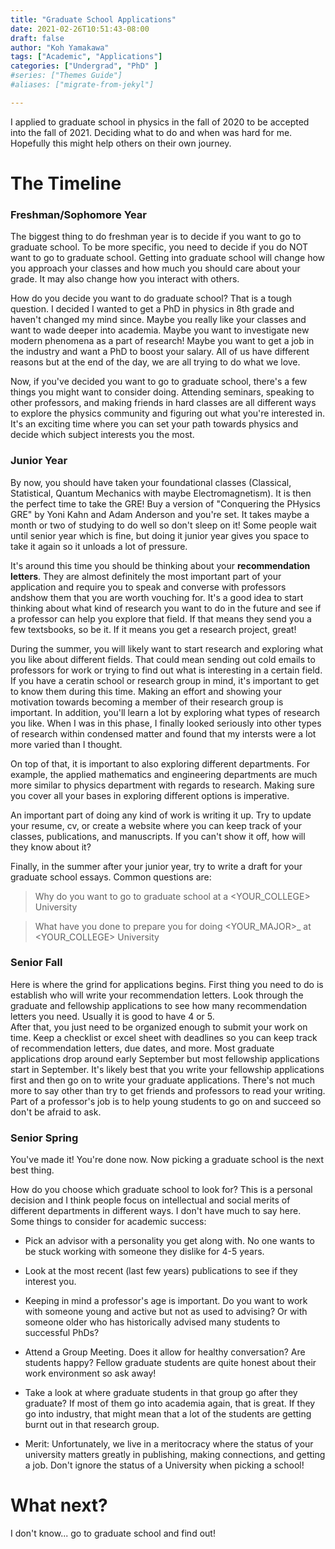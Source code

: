 ```yaml
---
title: "Graduate School Applications"
date: 2021-02-26T10:51:43-08:00
draft: false
author: "Koh Yamakawa"
tags: ["Academic", "Applications"]
categories: ["Undergrad", "PhD" ]
#series: ["Themes Guide"] 
#aliases: ["migrate-from-jekyl"]

---
```

I applied to graduate school in physics in the fall of 2020 to be accepted into the fall of 2021.  Deciding what to do and when was hard for me.  Hopefully this might help others on their own journey.  
# The Timeline
### Freshman/Sophomore Year
The biggest thing to do freshman year is to decide if you want to go to graduate school.  To be more specific, you need to decide if you do NOT want to go to graduate school.  Getting into graduate school will change how you approach your classes and how much you should care about your grade.  It may also change how you interact with others.

How do you decide you want to do graduate school?  That is a tough question.  I decided I wanted to get a PhD in physics in 8th grade and haven't changed my mind since.  Maybe you really like your classes and want to wade deeper into academia.  Maybe you want to investigate new modern phenomena as a part of research!  Maybe you want to get a job in the industry and want a PhD to boost your salary.  All of us have different reasons but at the end of the day, we are all trying to do what we love.

Now, if you've decided you want to go to graduate school, there's a few things you might want to consider doing.  Attending seminars, speaking to other professors, and making friends in hard classes are all different ways to explore the physics community and figuring out what you're interested in.  It's an exciting time where you can set your path towards physics and decide which subject interests you the most.
### Junior Year
By now, you should have taken your foundational classes (Classical, Statistical, Quantum Mechanics with maybe Electromagnetism).  It is then the perfect time to take the GRE!  Buy a version of "Conquering the PHysics GRE" by Yoni Kahn and Adam Anderson and you're set.  It takes maybe a month or two of studying to do well so don't sleep on it! Some people wait until senior year which is fine, but doing it junior year gives you space to take it again so it unloads a lot of pressure. 

It's around this time you should be thinking about your **recommendation letters**.   They are almost definitely the most important part of your application and require you to speak and converse with professors andshow them that you are worth vouching for.  It's a good idea to start thinking about what kind of research you want to do in the future and see if a professor can help you explore that field.  If that means they send you a few textsbooks, so be it.  If it means you get a research project, great!

During the summer, you will likely want to start research and exploring what you like about different fields.  That could mean sending out cold emails to professors for work or trying to find out what is interesting in a certain field.  If you have a ceratin school or research group in mind, it's important to get to know them during this time.  Making an effort and showing your motivation towards becoming a member of their research group is important.  In addition, you'll learn a lot by exploring what types of research you like.  When I was in this phase, I finally looked seriously into other types of research within condensed matter and found that my intersts were a lot more varied than I thought.

On top of that, it is important to also exploring different departments.  For example, the applied mathematics and engineering departments are much more similar to physics department with regards to research.  Making sure you cover all your bases in exploring different options is imperative.

An important part of doing any kind of work is writing it up.  Try to update your resume, cv, or create a website where you can keep track of your classes, publications, and manuscripts.  If you can't show it off, how will they know about it?

Finally, in the summer after your junior year, try to write a draft for your graduate school essays.  Common questions are:
> Why do you want to go to graduate school at a \<YOUR_COLLEGE\> University

> What have you done to prepare you for doing \<YOUR_MAJOR\>_ at \<YOUR_COLLEGE\> University

### Senior Fall
Here is where the grind for applications begins.
First thing you need to do is establish who will write your recommendation letters.  Look through the graduate and fellowship applications to see how many recommendation letters you need.  Usually it is good to have 4 or 5.  
After that, you just need to be organized enough to submit your work on time.
Keep a checklist or excel sheet with deadlines so you can keep track of recommendation letters, due dates, and more.
Most graduate applications drop around early September but most fellowship applications start in September.  It's likely best that you write your fellowship applications first and then go on to write your graduate applications.
There's not much more to say other than try to get friends and professors to read your writing.
Part of a professor's job is to help young students to go on and succeed so don't be afraid to ask.
### Senior Spring
You've made it!  You're done now.  Now picking a graduate school is the next best thing.

How do you choose which graduate school to look for?  This is a personal decision and I think people focus on intellectual and social merits of different departments in different ways.  I don't have much to say here.
Some things to consider for academic success:

- Pick an advisor with a personality you get along with.  No one wants to be stuck working with someone they dislike for 4-5 years.

- Look at the most recent (last few years) publications to see if they interest you. 

- Keeping in mind a professor's age is important.  Do you want to work with someone young and active but not as used to advising? Or with someone older who has historically advised many students to successful PhDs?

- Attend a Group Meeting. Does it allow for healthy conversation?  Are students happy?  Fellow graduate students are quite honest about their work environment so ask away!

- Take a look at where graduate students in that group go after they graduate?  If most of them go into academia again, that is great.  If they go into industry, that might mean that a lot of the students are getting burnt out in that research group.

- Merit: Unfortunately, we live in a meritocracy where the status of your university matters greatly in publishing, making connections, and getting a job.  Don't ignore the status of a University when picking a school!

# What next?
I don't know... go to graduate school and find out!
<!--
# Advice from Professors
### James McIver (MPSD Hamburg, Germany)
Merit and Fame
Connect your dots to the future.
Success of Graduate Students
### Yasutomo Uemura (CU New York, NY)
Get Personality by watching talks
### Ben Frandsen (BYU Salt Lake City, Utah)
Too old, too young.
-->
